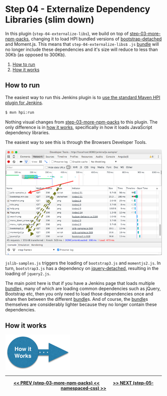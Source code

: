 # Step 04 - Externalize Dependency Libraries (slim down)
In this plugin (`step-04-externalize-libs`), we build on top of <a href="../../../tree/master/step-03-more-npm-packs">step-03-more-npm-packs</a>,
changing it to load HPI bundled versions of [bootstrap-detached]
and Moment.js. This means that `step-04-externalize-libs`s `.js` [bundle] will no longer include these dependencies
and it's size will reduce to less than 30Kb (as opposed to 300Kb).

<p>
<ol>
    <li><a href="#how-to-run">How to run</a><br/>
    <li><a href="HOW-IT-WORKS.md">How it works</a><br/>
</ol>    
</p>

## How to run
The easiest way to run this Jenkins plugin is to [use the standard Maven HPI plugin for Jenkins](https://wiki.jenkins-ci.org/display/JENKINS/Plugin+tutorial#Plugintutorial-DebuggingaPlugin).

```sh
$ mvn hpi:run
```

Nothing visual changes from <a href="../../../tree/master/step-03-more-npm-packs">step-03-more-npm-packs</a> to this plugin.
The only difference is in <a href="HOW-IT-WORKS.md">how it works</a>, specifically in how it loads JavaScript dependency
libraries.

The easiest way to see this is through the Browsers Developer Tools.
 
![browser loading](img/browser-loading.png)

`jslib-samples.js` triggers the loading of `bootstrap3.js` and `momentjs2.js`. In turn, `bootstrap3.js` has a
dependency on [jquery-detached](https://github.com/jenkinsci/js-libs/tree/master/jquery-detached), resulting in the
loading of `jquery2.js`.
  
The main point here is that if you have a Jenkins page that loads multiple [bundle]s, many of which are loading common
dependencies such as jQuery, Bootstrap etc, then you only need to load those dependencies once and share then between the
different [bundle]s. And of course, the [bundle]s themselves are considerably lighter because they no longer contain
these dependencies.

## How it works

<a href="HOW-IT-WORKS.md"><img src="../img/how-it-works.png" /></a>

<hr/>
<p align="center">
<b><a href="../../../tree/master/step-03-more-npm-packs">&lt;&lt; PREV (step-03-more-npm-packs) &lt;&lt;</a>  &nbsp;&nbsp;&nbsp;&nbsp;&nbsp;&nbsp;&nbsp;&nbsp;&nbsp;&nbsp;&nbsp;  <a href="../../../tree/master/step-05-namespaced-css">&gt;&gt; NEXT (step-05-namespaced-css) &gt;&gt;</a></b>
</p>

[Node.js]: https://nodejs.org
[Gulp]: https://github.com/gulpjs/gulp
[jenkins-js-builder]: https://github.com/jenkinsci/js-builder
[jenkins-js-modules]: https://github.com/jenkinsci/js-modules
[jenkins-js-libs]: https://github.com/jenkinsci/js-libs
[CommonJS]: http://www.commonjs.org/
[jquery-detached]: https://github.com/tfennelly/jquery-detached
[bootstrap-detached]: https://github.com/tfennelly/bootstrap-detached
[Browserify]: http://browserify.org/
[bundle]: https://github.com/jenkinsci/js-modules/blob/master/FAQs.md#what-is-the-difference-between-a-module-and-a-bundle

